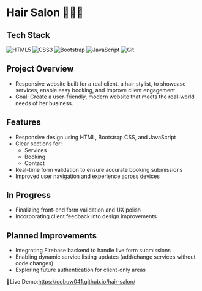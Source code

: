 # Hair Salon 💇🏽‍♀️
## Tech Stack
![HTML5](https://img.shields.io/badge/HTML5-E34F26?style=for-the-badge&logo=html5&logoColor=white)
![CSS3](https://img.shields.io/badge/CSS3-1572B6?style=for-the-badge&logo=css3&logoColor=white)
![Bootstrap](https://img.shields.io/badge/Bootstrap-563D7C?style=for-the-badge&logo=bootstrap&logoColor=white)
![JavaScript](https://img.shields.io/badge/JavaScript-F7DF1E?style=for-the-badge&logo=javascript&logoColor=black)
![Git](https://img.shields.io/badge/Git-F05032?style=for-the-badge&logo=git&logoColor=white)
## Project Overview
- Responsive website built for a real client, a hair stylist, to showcase services, enable easy booking, and improve client engagement.
- Goal: Create a user-friendly, modern website that meets the real-world needs of her business.

## Features
- Responsive design using HTML, Bootstrap CSS, and JavaScript
- Clear sections for:
  - Services
  - Booking
  - Contact
- Real-time form validation to ensure accurate booking submissions
- Improved user navigation and experience across devices

## In Progress
- Finalizing front-end form validation and UX polish
- Incorporating client feedback into design improvements

## Planned Improvements
- Integrating Firebase backend to handle live form submissions
- Enabling dynamic service listing updates (add/change services without code changes)
- Exploring future authentication for client-only areas


🔗Live Demo:https://oobuw041.github.io/hair-salon/
